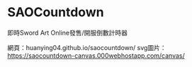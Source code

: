 # SAOCountdown
即時Sword Art Online發售/開服倒數計時器

網頁：huanying04.github.io/saocountdown/
svg圖片：https://saocountdown-canvas.000webhostapp.com/canvas/